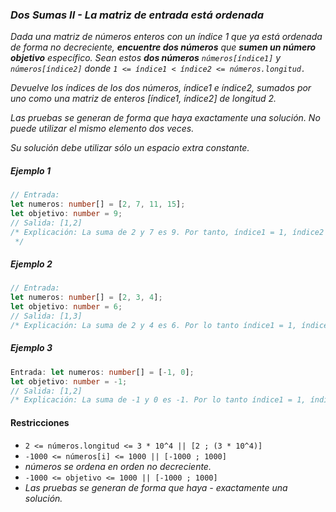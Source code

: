 ### _Dos Sumas II - La matriz de entrada está ordenada_

_Dada una matriz de números enteros con un índice 1 que ya está ordenada de forma no decreciente, **encuentre dos números** que **sumen un número objetivo** específico. Sean estos **dos números** `números[índice1]` y `números[índice2]` donde `1 <= índice1 < índice2 <= números.longitud.`_

_Devuelve los índices de los dos números, índice1 e índice2, sumados por uno como una matriz de enteros [índice1, índice2] de longitud 2._

_Las pruebas se generan de forma que haya exactamente una solución. No puede utilizar el mismo elemento dos veces._

_Su solución debe utilizar sólo un espacio extra constante._

##### Ejemplo 1

```typescript
// Entrada:
let numeros: number[] = [2, 7, 11, 15];
let objetivo: number = 9;
// Salida: [1,2]
/* Explicación: La suma de 2 y 7 es 9. Por tanto, índice1 = 1, índice2 = 2. Devolvemos [1, 2].
 */
```

##### Ejemplo 2

```typescript
// Entrada:
let numeros: number[] = [2, 3, 4];
let objetivo: number = 6;
// Salida: [1,3]
/* Explicación: La suma de 2 y 4 es 6. Por lo tanto índice1 = 1, índice2 = 3. Devolvemos [1, 3]. */
```

##### Ejemplo 3

```typescript
Entrada: let numeros: number[] = [-1, 0];
let objetivo: number = -1;
// Salida: [1,2]
/* Explicación: La suma de -1 y 0 es -1. Por lo tanto índice1 = 1, índice2 = 2. Devolvemos [1, 2]. */
```

#### Restricciones

- `2 <= números.longitud <= 3 * 10^4 || [2 ; (3 * 10^4)]`
- `-1000 <= números[i] <= 1000 || [-1000 ; 1000]`
- _números se ordena en orden no decreciente._
- `-1000 <= objetivo <= 1000 || [-1000 ; 1000]`
- _Las pruebas se generan de forma que haya - exactamente una solución._
